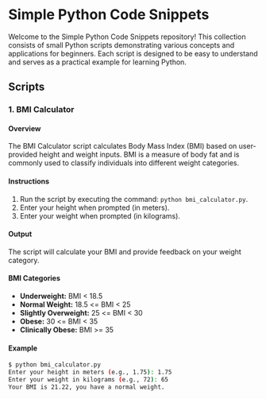 # Simple Python Code Snippets

Welcome to the Simple Python Code Snippets repository! This collection consists of small Python scripts demonstrating various concepts and applications for beginners. Each script is designed to be easy to understand and serves as a practical example for learning Python.

## Scripts

### 1. BMI Calculator

#### Overview
The BMI Calculator script calculates Body Mass Index (BMI) based on user-provided height and weight inputs. BMI is a measure of body fat and is commonly used to classify individuals into different weight categories.

#### Instructions
1. Run the script by executing the command: `python bmi_calculator.py`.
2. Enter your height when prompted (in meters).
3. Enter your weight when prompted (in kilograms).

#### Output
The script will calculate your BMI and provide feedback on your weight category.

#### BMI Categories
- **Underweight:** BMI < 18.5
- **Normal Weight:** 18.5 <= BMI < 25
- **Slightly Overweight:** 25 <= BMI < 30
- **Obese:** 30 <= BMI < 35
- **Clinically Obese:** BMI >= 35

#### Example
```bash
$ python bmi_calculator.py
Enter your height in meters (e.g., 1.75): 1.75
Enter your weight in kilograms (e.g., 72): 65
Your BMI is 21.22, you have a normal weight.
